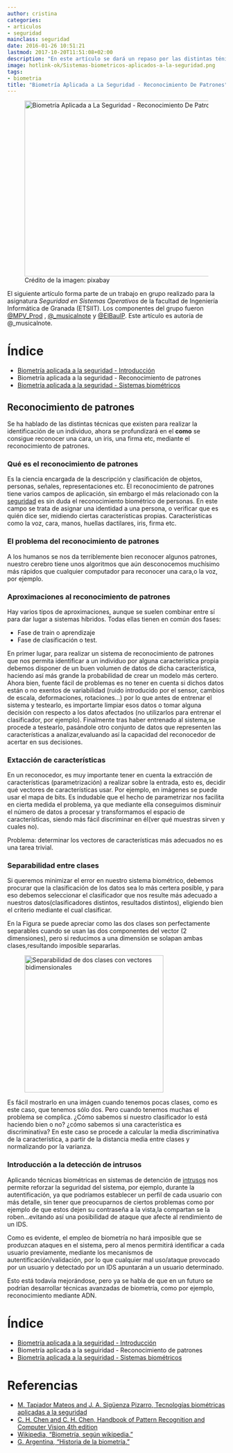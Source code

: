 ```yaml
---
author: cristina
categories:
- articulos
- seguridad
mainclass: seguridad
date: 2016-01-26 10:51:21
lastmod: 2017-10-20T11:51:08+02:00
description: "En este artículo se dará un repaso por las distintas ténicas  existentes de reconocimiento de patrones y cómo pueden usarse sobre datos biométricos."
image: hotlink-ok/Sistemas-biometricos-aplicados-a-la-seguridad.png
tags:
- biometria
title: "Biometría Aplicada a La Seguridad - Reconocimiento De Patrones"
---
```


<figure>
    <a href="/img/hotlink-ok/Sistemas-biometricos-aplicados-a-la-seguridad.png"><img sizes="(min-width: 640px) 640px, 100vw" on="tap:lightbox1" role="button" tabindex="0" layout="responsive" src="/img/hotlink-ok/Sistemas-biometricos-aplicados-a-la-seguridad.png" title="Biometría Aplicada a La Seguridad - Reconocimiento De Patrones" alt="Biometría Aplicada a La Seguridad - Reconocimiento De Patrones" width="640px" height="405px" /></a>
    <span class="image-credit">Crédito de la imagen: pixabay<a href="https://pixabay.com/en/biometrics-eye-security-154660/"></a></span><br />
</figure>

El siguiente artículo forma parte de un trabajo en grupo realizado para la asignatura _Seguridad en Sistemas Operativos_ de la facultad de Ingeniería Informática de Granada (ETSIIT). Los componentes del grupo fueron [@MPV_Prod](http://twitter.com/MPV_Prod) , [@_musicalnote](http://twitter.com/_musicalnote) y [@ElBaulP](http://twitter.com/elbaulp). Este artículo es autoría de @_musicalnote.

# Índice

- [Biometría aplicada a la seguridad - Introducción](/biometria-seguridad-introduccion "Biometría aplicada a la seguiridad - Introducción")
- Biometría aplicada a la seguridad - Reconocimiento de patrones
- [Biometría aplicada a la seguridad - Sistemas biométricos](/sistemas-biometricos "Biometría aplicada a la seguiridad - Sistemas biométricos")

<!--more--><!--ad-->

Reconocimiento de patrones
--------------------------

Se ha hablado de las distintas técnicas que existen para realizar la identificación de un individuo, ahora se profundizará en el **como** se consigue reconocer una cara, un iris, una firma etc, mediante el reconocimiento de patrones.

### Qué es el reconocimiento de patrones

Es la ciencia encargada de la descripción y clasificación de objetos, personas, señales, representaciones etc. El reconocimiento de patrones tiene varios campos de aplicación, sin embargo el más relacionado con la [seguridad](/security-now/ "Artículos de seguridad") es sin duda el reconocimiento biométrico de personas. En este campo se trata de asignar una identidad a una persona, o verificar que es quién dice ser, midiendo ciertas características propias.  Características como la voz, cara, manos, huellas dactilares, iris, firma etc.

### El problema del reconocimiento de patrones

A los humanos se nos da terriblemente bien reconocer algunos patrones, nuestro cerebro tiene unos algoritmos que aún desconocemos muchísimo más rápidos que cualquier computador para reconocer una cara,o la voz, por ejemplo.

### Aproximaciones al reconocimiento de patrones

Hay varios tipos de aproximaciones, aunque se suelen combinar entre sí para dar lugar a sistemas híbridos. Todas ellas tienen en común dos fases:

- Fase de train o aprendizaje
- Fase de clasificación o test.

En primer lugar, para realizar un sistema de reconocimiento de patrones que nos permita identificar a un individuo por alguna característica propia debemos disponer de un buen volumen de datos de dicha característica, haciendo así más grande la probabilidad de crear un modelo más certero. Ahora bien, fuente fácil de problemas es no tener en cuenta si dichos datos están o no exentos de variabilidad (ruido introducido por el sensor, cambios de escala, deformaciones, rotaciones…) por lo que antes de entrenar el sistema y testearlo, es importarte limpiar esos datos o tomar alguna decisión con respecto a los datos afectados (no utilizarlos para entrenar el clasificador, por ejemplo). Finalmente tras haber entrenado al sistema,se procede a testearlo, pasándole otro conjunto de datos que representen las características a analizar,evaluando así la capacidad del reconocedor de acertar en sus decisiones.

### Extacción de características

En un reconocedor, es muy importante tener en cuenta la extracción de características (parametrización) a realizar sobre la entrada, esto es, decidir qué vectores de características usar. Por ejemplo, en imágenes se puede usar el mapa de bits. Es indudable que el hecho de parametrizar nos facilita en cierta medida el problema, ya que mediante ella conseguimos disminuir el número de datos a procesar y transformamos el espacio de características, siendo más fácil discriminar en él(ver qué muestras sirven y cuales no).

Problema: determinar los vectores de características más adecuados no es una tarea trivial.

### Separabilidad entre clases

Si queremos minimizar el error en nuestro sistema biométrico, debemos procurar que la clasificación de los datos sea lo más certera posible, y para eso debemos seleccionar el clasificador que nos resulte más adecuado a nuestros datos(clasificadores distintos, resultados distintos), eligiendo bien el criterio mediante el cual clasificar.

En la Figura se puede apreciar como las dos clases son perfectamente separables cuando se usan las dos componentes del vector (2 dimensiones), pero si reducimos a una dimensión se solapan ambas clases,resultando imposible separarlas.

<figure>
    <a href="/img/separability.png"><img sizes="(min-width: 320px) 320px, 100vw" on="tap:lightbox1" role="button" tabindex="0" layout="responsive" src="/img/separability.png" title="Separabilidad de dos clases con vectores bidimensionales" alt="Separabilidad de dos clases con vectores bidimensionales" width="320px" height="316px" /></a>
</figure>

Es fácil mostrarlo en una imágen cuando tenemos pocas clases, como es este caso, que tenemos sólo dos. Pero cuando tenemos muchas el problema se complica. ¿Cómo sabemos si nuestro clasificador lo está haciendo bien o no? ¿cómo sabemos si una característica es discriminativa? En este caso se procede a calcular la media discriminativa de la característica, a partir de la distancia media entre clases y normalizando por la varianza.

### Introducción a la detección de intrusos

Aplicando técnicas biométricas en sistemas de detención de [intrusos](/6-formas-usadas-por-los-cibercriminales-para-robar-o-vulnerar-credenciales-de-login/ "6 formas usadas por los cibercriminales para robar o vulnerar credenciales de login") nos permite reforzar la seguridad del sistema, por ejemplo, durante la autentificación, ya que podríamos establecer un perfil de cada usuario con más detalle, sin tener que preocuparnos de ciertos problemas como por ejemplo de que estos dejen su contraseña a la vista,la compartan se la roben…evitando así una posibilidad de ataque que afecte al rendimiento de un IDS.

Como es evidente, el empleo de biometría no hará imposible que se produzcan ataques en el sistema, pero al menos permitirá identificar a cada usuario previamente, mediante los mecanismos de autentificación/validación, por lo que cualquier mal uso/ataque provocado por un usuario y detectado por un IDS apuntarán a un usuario determinado.

Esto está todavía mejorándose, pero ya se habla de que en un futuro se podrían desarrollar técnicas avanzadas de biometría, como por ejemplo, reconocimiento mediante ADN.

# Índice

- [Biometría aplicada a la seguiridad - Introducción](/biometria-seguridad-introduccion "Biometría aplicada a la seguiridad - Introducción")
- Biometría aplicada a la seguiridad - Reconocimiento de patrones
- [Biometría aplicada a la seguiridad - Sistemas biométricos](/sistemas-biometricos "Biometría aplicada a la seguiridad - Sistemas biométricos")

# Referencias

- [M. Tapiador Mateos and J. A. Sigüenza Pizarro, Tecnologías biométricas aplicadas a la
seguridad](http://www.amazon.es/gp/product/8478976361/ref=as_li_ss_tl?ie=UTF8&camp;=3626&creative;=24822&creativeASIN;=8478976361&linkCode;=as2&tag;=bmacoc-21 "M. Tapiador Mateos and J. A. Sigüenza Pizarro, Tecnologías biométricas aplicadas a la seguridad")
- [C. H. Chen and C. H. Chen, Handbook of Pattern Recognition and Computer Vision 4th edition](http://www.amazon.es/gp/product/9814656526/ref=as_li_ss_tl?ie=UTF8&camp;=3626&creative;=24822&creativeASIN;=9814656526&linkCode;=as2&tag;=bmab-21 "C. H. Chen and C. H. Chen, Handbook of Pattern Recognition and Computer Vision 4th edition")
- [Wikipedia, “Biometría, según wikipedia.”](https://es.wikipedia.org/wiki/Biometr%C3%ADa "Wikipedia, “Biometría, según wikipedia.”")
- [G. Argentina, “Historia de la biometría.”](http://www.biometria.gov.ar/acerca-de-la-biometria/historia-de-la-biometria.aspx "G. Argentina, “Historia de la biometría.”")
